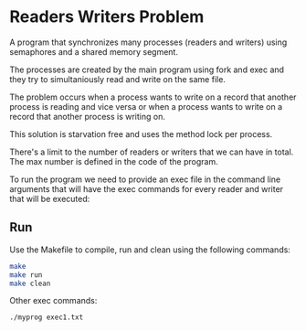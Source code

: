 # Readers Writers Problem

A program that synchronizes many processes (readers and writers) using semaphores and a shared memory segment.

The processes are created by the main program using fork and exec and they try to simultaniously read and write on the same file.

The problem occurs when a process wants to write on a record that another process is reading and vice versa or when a process wants to write on a record that another process is writing on.

This solution is starvation free and uses the method lock per process.

There's a limit to the number of readers or writers that we can have in total. The max number is defined in the code of the program.

To run the program we need to provide an exec file in the command line arguments that will have the exec commands for every reader and writer that will be executed:

## Run
Use the Makefile to compile, run and clean using the following commands:

```bash
make 
make run
make clean
```

Other exec commands:
```bash
./myprog exec1.txt
```
